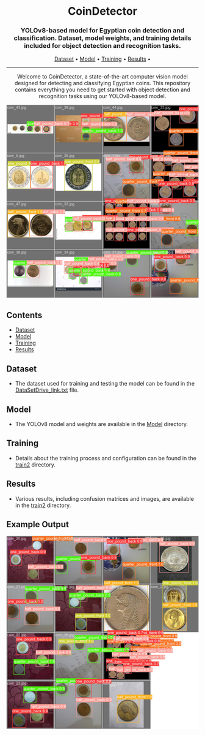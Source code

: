 <h1 align="center">CoinDetector</h1>

<h3 align="center">YOLOv8-based model for Egyptian coin detection and classification. Dataset, model weights, and training details included for object detection and recognition tasks.</h3>

<div align="center">
  <a href="#dataset">Dataset</a> •
  <a href="#model">Model</a> •
  <a href="#training">Training</a> •
  <a href="#results">Results</a> •
</div>

---

<p align="center">
  Welcome to CoinDetector, a state-of-the-art computer vision model designed for detecting and classifying Egyptian coins. This repository contains everything you need to get started with object detection and recognition tasks using our YOLOv8-based model.
</p>

![Example Output](./Model/output.jpg)

## Contents

- [Dataset](#dataset)
- [Model](#model)
- [Training](#training)
- [Results](#results)

## Dataset
- The dataset used for training and testing the model can be found in the [DataSetDrive_link.txt](DataSetDrive_link.txt) file.

## Model
- The YOLOv8 model and weights are available in the [Model](Model) directory.

## Training
- Details about the training process and configuration can be found in the [train2](train2) directory.

## Results
- Various results, including confusion matrices and images, are available in the [train2](train2) directory.

## Example Output
![Example Output](./train/val_batch1_pred.jpg)


